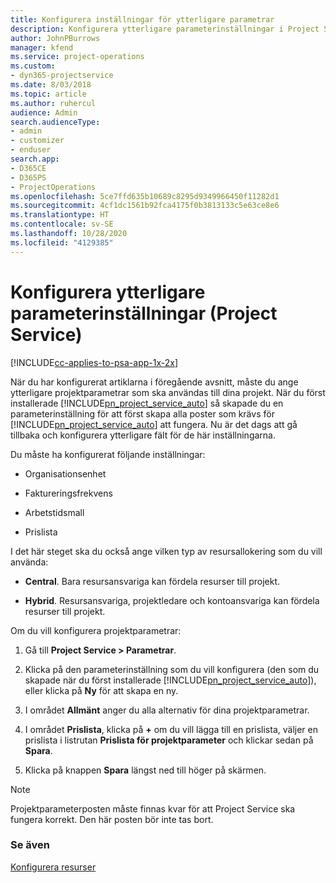 ```yaml
---
title: Konfigurera inställningar för ytterligare parametrar
description: Konfigurera ytterligare parameterinställningar i Project Service
author: JohnPBurrows
manager: kfend
ms.service: project-operations
ms.custom:
- dyn365-projectservice
ms.date: 8/03/2018
ms.topic: article
ms.author: ruhercul
audience: Admin
search.audienceType:
- admin
- customizer
- enduser
search.app:
- D365CE
- D365PS
- ProjectOperations
ms.openlocfilehash: 5ce7ffd635b10689c8295d9349966450f11282d1
ms.sourcegitcommit: 4cf1dc1561b92fca4175f0b3813133c5e63ce8e6
ms.translationtype: HT
ms.contentlocale: sv-SE
ms.lasthandoff: 10/28/2020
ms.locfileid: "4129385"
---
```

# <a name="configure-additional-parameter-settings-project-service"></a>Konfigurera ytterligare parameterinställningar (Project Service)

[!INCLUDE[cc-applies-to-psa-app-1x-2x](../includes/cc-applies-to-psa-app-1x-2x.md)]

När du har konfigurerat artiklarna i föregående avsnitt, måste du ange ytterligare projektparametrar som ska användas till dina projekt. När du först installerade [!INCLUDE[pn_project_service_auto](../includes/pn-project-service-auto.md)] så skapade du en parameterinställning för att först skapa alla poster som krävs för [!INCLUDE[pn_project_service_auto](../includes/pn-project-service-auto.md)] att fungera. Nu är det dags att gå tillbaka och konfigurera ytterligare fält för de här inställningarna.  
  
 Du måste ha konfigurerat följande inställningar:  
  
-   Organisationsenhet  
  
-   Faktureringsfrekvens  
  
-   Arbetstidsmall  
  
-   Prislista  
 
I det här steget ska du också ange vilken typ av resursallokering som du vill använda:  
  
- **Central**. Bara resursansvariga kan fördela resurser till projekt.  
  
- **Hybrid**. Resursansvariga, projektledare och kontoansvariga kan fördela resurser till projekt.  
  
 
Om du vill konfigurera projektparametrar:  
  
1. Gå till **Project Service > Parametrar**.  
  
2. Klicka på den parameterinställning som du vill konfigurera (den som du skapade när du först installerade [!INCLUDE[pn_project_service_auto](../includes/pn-project-service-auto.md)]), eller klicka på **Ny** för att skapa en ny.  
  
3. I området **Allmänt** anger du alla alternativ för dina projektparametrar.  
  
4. I området **Prislista**, klicka på **+** om du vill lägga till en prislista, väljer en prislista i listrutan **Prislista för projektparameter** och klickar sedan på **Spara**.  
  
5. Klicka på knappen **Spara** längst ned till höger på skärmen.  

> [!NOTE]
> Projektparameterposten måste finnas kvar för att Project Service ska fungera korrekt. Den här posten bör inte tas bort.

### <a name="see-also"></a>Se även  
 [Konfigurera resurser](../psa/set-up-resources.md)
